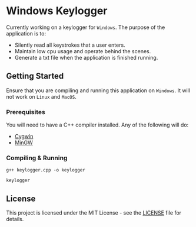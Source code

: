 # Windows Keylogger

Currently working on a keylogger for ```Windows```. The purpose of the application is to:
* Silently read all keystrokes that a user enters.
* Maintain low cpu usage and operate behind the scenes. 
* Generate a txt file when the application is finished running.

## Getting Started

Ensure that you are compiling and running this application on ```Windows```. It will not work on ```Linux``` and ```MacOS```.

### Prerequisites

You will need to have a C++ compiler installed. Any of the following will do:
* [Cygwin](https://cygwin.com/)
* [MinGW](http://www.mingw.org/)

### Compiling & Running

```g++ keylogger.cpp -o keylogger```

```keylogger```

## License

This project is licensed under the MIT License - see the [LICENSE](https://github.com/nemzutkovic/Keylogger/blob/master/LICENSE.md) file for details.
